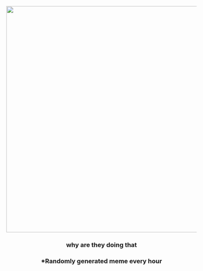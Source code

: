 <p align="center">
        <img src="https://i.redd.it/gx41l42k0hn91.gif" width="600" height="600">
        </p>
        <h3 align="center">why are they doing that</h3>
        <h3 align="center">*Randomly generated meme every hour</h3>
    